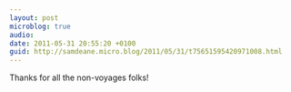 ```yaml
---
layout: post
microblog: true
audio: 
date: 2011-05-31 20:55:20 +0100
guid: http://samdeane.micro.blog/2011/05/31/t75651595420971008.html
---
```

Thanks for all the non-voyages folks!
